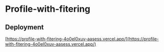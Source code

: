 # Profile-with-fitering

## Deployment

[https://profile-with-fitering-4o0el0xuv-aasess.vercel.app/](https://profile-with-fitering-4o0el0xuv-aasess.vercel.app/)
